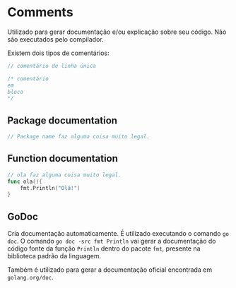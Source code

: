 # Comments

Utilizado para gerar documentação e/ou explicação sobre seu código. Não são executados pelo compilador.

Existem dois tipos de comentários:

```go
// comentário de linha única

/* comentário
em
bloco
*/
```

## Package documentation

```go
// Package name faz alguma coisa muito legal.
```

## Function documentation

```go
// ola faz alguma coisa muito legal.
func ola(){
    fmt.Println("Olá!")
}
```

## GoDoc

Cria documentação automaticamente. É utilizado executando o comando `go doc`. O comando `go doc -src fmt Println` vai gerar a documentação do código fonte da função `Println` dentro do pacote `fmt`, presente na biblioteca padrão da linguagem.

Também é utilizado para gerar a documentação oficial encontrada em `golang.org/doc`.
